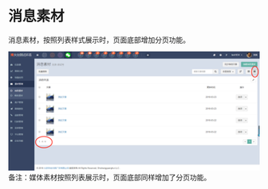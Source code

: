 # 消息素材

消息素材，按照列表样式展示时，页面底部增加分页功能。

![](/assets/1521793620%281%29.jpg)备注：媒体素材按照列表展示时，页面底部同样增加了分页功能。

